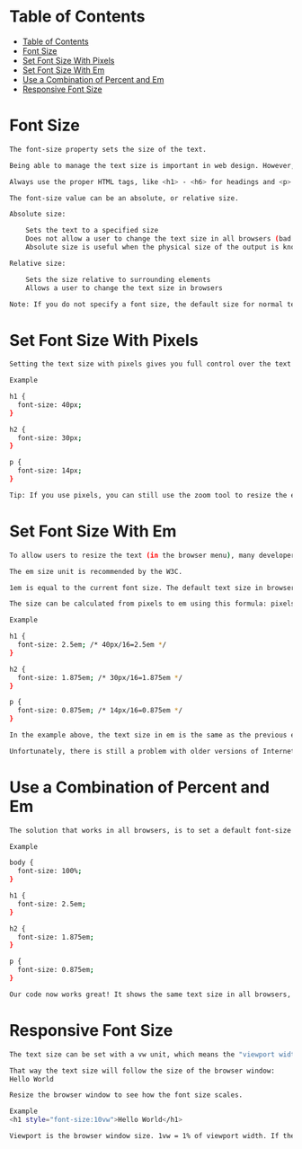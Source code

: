 # Table of Contents
- [Table of Contents](#table-of-contents)
- [Font Size](#font-size)
- [Set Font Size With Pixels](#set-font-size-with-pixels)
- [Set Font Size With Em](#set-font-size-with-em)
- [Use a Combination of Percent and Em](#use-a-combination-of-percent-and-em)
- [Responsive Font Size](#responsive-font-size)

# Font Size

```bash
The font-size property sets the size of the text.

Being able to manage the text size is important in web design. However, you should not use font size adjustments to make paragraphs look like headings, or headings look like paragraphs.

Always use the proper HTML tags, like <h1> - <h6> for headings and <p> for paragraphs.

The font-size value can be an absolute, or relative size.

Absolute size:

    Sets the text to a specified size
    Does not allow a user to change the text size in all browsers (bad for accessibility reasons)
    Absolute size is useful when the physical size of the output is known

Relative size:

    Sets the size relative to surrounding elements
    Allows a user to change the text size in browsers

Note: If you do not specify a font size, the default size for normal text, like paragraphs, is 16px (16px=1em).
```

# Set Font Size With Pixels

```bash
Setting the text size with pixels gives you full control over the text size:

Example

h1 {
  font-size: 40px;
}

h2 {
  font-size: 30px;
}

p {
  font-size: 14px;
}

Tip: If you use pixels, you can still use the zoom tool to resize the entire page.
```

# Set Font Size With Em

```bash
To allow users to resize the text (in the browser menu), many developers use em instead of pixels.

The em size unit is recommended by the W3C.

1em is equal to the current font size. The default text size in browsers is 16px. So, the default size of 1em is 16px.

The size can be calculated from pixels to em using this formula: pixels/16=em

Example

h1 {
  font-size: 2.5em; /* 40px/16=2.5em */
}

h2 {
  font-size: 1.875em; /* 30px/16=1.875em */
}

p {
  font-size: 0.875em; /* 14px/16=0.875em */
}

In the example above, the text size in em is the same as the previous example in pixels. However, with the em size, it is possible to adjust the text size in all browsers.

Unfortunately, there is still a problem with older versions of Internet Explorer. The text becomes larger than it should when made larger, and smaller than it should when made smaller.
```

# Use a Combination of Percent and Em

```bash
The solution that works in all browsers, is to set a default font-size in percent for the <body> element:

Example

body {
  font-size: 100%;
}

h1 {
  font-size: 2.5em;
}

h2 {
  font-size: 1.875em;
}

p {
  font-size: 0.875em;
}

Our code now works great! It shows the same text size in all browsers, and allows all browsers to zoom or resize the text!
```

# Responsive Font Size

```bash
The text size can be set with a vw unit, which means the "viewport width".

That way the text size will follow the size of the browser window:
Hello World

Resize the browser window to see how the font size scales.

Example
<h1 style="font-size:10vw">Hello World</h1>

Viewport is the browser window size. 1vw = 1% of viewport width. If the viewport is 50cm wide, 1vw is 0.5cm.
```
